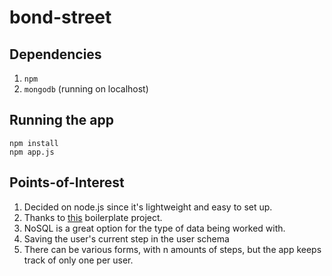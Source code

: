 # bond-street

## Dependencies

1. `npm`
2. `mongodb` (running on localhost)

## Running the app

    npm install
    npm app.js

## Points-of-Interest

1. Decided on node.js since it's lightweight and easy to set up.
  1. Thanks to [this](https://github.com/sahat/hackathon-starter) boilerplate project.
2. NoSQL is a great option for the type of data being worked with.
3. Saving the user's current step in the user schema
4. There can be various forms, with n amounts of steps, but the app keeps track of only one per user.
